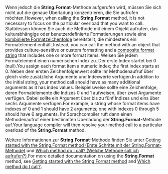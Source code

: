  
<span data-ttu-id="fbfd1-101">Wenn jedoch die **String.Format**-Methode aufgerufen wird, müssen Sie sich nicht auf die genaue Überladung konzentrieren, die Sie aufrufen möchten.</span><span class="sxs-lookup"><span data-stu-id="fbfd1-101">However, when calling the **String.Format** method, it is not necessary to focus on the particular overload that you want to call.</span></span> <span data-ttu-id="fbfd1-102">Stattdessen können Sie auch die Methode mit einem Objekt aufrufen, das kulturabhängige oder benutzerdefinierte Formatierungen sowie eine [kombinierte Formatzeichenfolge](~/docs/standard/base-types/composite-formatting.md) bereitstellt, die mindestens ein Formatelement enthält.</span><span class="sxs-lookup"><span data-stu-id="fbfd1-102">Instead, you can call the method with an object that provides culture-sensitive or custom formatting and a [composite format string](~/docs/standard/base-types/composite-formatting.md) that includes one or more format items.</span></span> <span data-ttu-id="fbfd1-103">Weisen Sie jedem Formatelement einen numerischen Index zu. Der erste Index startet bei 0 (null).</span><span class="sxs-lookup"><span data-stu-id="fbfd1-103">You assign each format item a numeric index; the first index starts at 0.</span></span> <span data-ttu-id="fbfd1-104">Neben dem ersten Zeichenfolgenwert sollte Ihr Methodenaufruf über gleich viele zusätzliche Argumente und Indexwerte verfügen.</span><span class="sxs-lookup"><span data-stu-id="fbfd1-104">In addition to the initial string, your method call should have as many additional arguments as it has index values.</span></span> <span data-ttu-id="fbfd1-105">Beispielsweise sollte eine Zeichenfolge, deren Formatelemente die Indizes 0 und 1 aufweisen, über zwei Argumente verfügen. Dabei sollte ein Argument über bis zu fünf Indizes und eins über sechs Argumente verfügen.</span><span class="sxs-lookup"><span data-stu-id="fbfd1-105">For example, a string whose format items have indexes of 0 and 1 should have 2 arguments; one with indexes 0 through 5 should have 6 arguments.</span></span> <span data-ttu-id="fbfd1-106">Ihr Sprachcompiler ruft dann einen Methodenaufruf einer bestimmten Überladung der **String.Format**-Methode auf.</span><span class="sxs-lookup"><span data-stu-id="fbfd1-106">Your language compiler will then resolve your method call to a particular overload of the **String.Format** method.</span></span>   

<span data-ttu-id="fbfd1-107">Weitere Informationen zur **String.Format**-Methode finden Sie unter [Getting started with the String.Format method (Erste Schritte mit der String.Format-Methode)](#Starting) und [Which method do I call? (Welche Methode soll ich aufrufen?)](#FTaskList).</span><span class="sxs-lookup"><span data-stu-id="fbfd1-107">For more detailed documentation on using the **String.Format** method, see [Getting started with the String.Format method](#Starting) and [Which method do I call?](#FTaskList).</span></span>   
